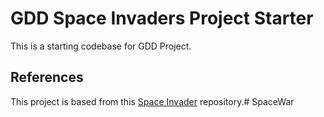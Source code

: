 # GDD Space Invaders Project Starter

This is a starting codebase for GDD Project.

## References
This project is based from this 
[Space Invader](https://github.com/janbodnar/Java-Space-Invaders) repository.#   S p a c e W a r  
 